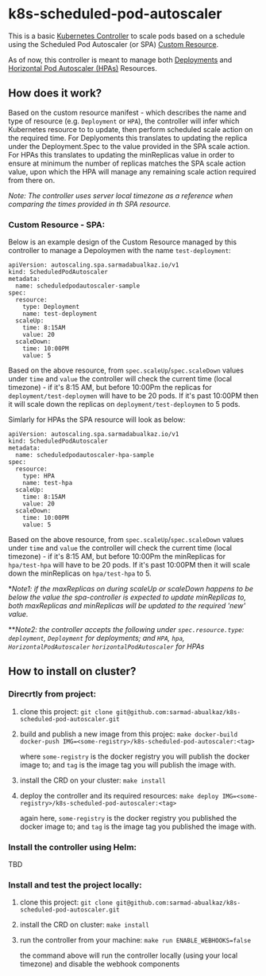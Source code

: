 # k8s-scheduled-pod-autoscaler

This is a basic [Kubernetes Controller](https://kubernetes.io/docs/concepts/architecture/controller/) to scale pods based on a schedule using the Scheduled Pod Autoscaler (or SPA) [Custom Resource](https://kubernetes.io/docs/concepts/extend-kubernetes/api-extension/custom-resources/). 

As of now, this controller is meant to manage both [Deployments](https://kubernetes.io/docs/concepts/workloads/controllers/deployment/) and [Horizontal Pod Autoscaler (HPAs)](https://kubernetes.io/docs/tasks/run-application/horizontal-pod-autoscale/) Resources.

## How does it work?

Based on the custom resource manifest - which describes the name and type of resource (e.g. `Deployment` or `HPA`), the controller will infer which Kubernetes resource to to update, then perform scheduled scale action on the required time. For Deplyoments this translates to updating the replica under the Deployment.Spec to the value provided in the SPA scale action. For HPAs this translates to updating the minReplicas value in order to ensure at minimum the number of replicas matches the SPA scale action value, upon which the HPA will manage any remaining scale action required from there on. 

*Note: The controller uses server local timezone as a reference when comparing the times provided in th SPA resource.*

### Custom Resource - SPA:
Below is an example design of the Custom Resource managed by this controller to manage a Depoloymen with the name `test-deployment`:

```
apiVersion: autoscaling.spa.sarmadabualkaz.io/v1
kind: ScheduledPodAutoscaler
metadata:
  name: scheduledpodautoscaler-sample
spec:
  resource:
    type: Deployment
    name: test-deployment
  scaleUp:
    time: 8:15AM
    value: 20
  scaleDown:
    time: 10:00PM
    value: 5
```

Based on the above resource, from `spec.scaleUp`/`spec.scaleDown` values under `time` and `value` the controller will check the current time (local timezone) - if it's 8:15 AM, but before 10:00Pm the replicas for `deployment/test-deploymen` will have to be 20 pods. If it's past 10:00PM then it will scale down the replicas on `deployment/test-deploymen` to 5 pods. 

Simlarly for HPAs the SPA resource will look as below: 
```
apiVersion: autoscaling.spa.sarmadabualkaz.io/v1
kind: ScheduledPodAutoscaler
metadata:
  name: scheduledpodautoscaler-hpa-sample
spec:
  resource:
    type: HPA
    name: test-hpa
  scaleUp:
    time: 8:15AM
    value: 20
  scaleDown:
    time: 10:00PM
    value: 5
```
Based on the above resource, from `spec.scaleUp`/`spec.scaleDown` values under `time` and `value` the controller will check the current time (local timezone) - if it's 8:15 AM, but before 10:00Pm the minReplicas for `hpa/test-hpa` will have to be 20 pods. If it's past 10:00PM then it will scale down the minReplicas on `hpa/test-hpa` to 5. 

**Note1: if the maxReplicas on during scaleUp or scaleDown happens to be below the value the spa-controller is expected to update minReplicas to, both maxReplicas and minReplicas will be updated to the required 'new' value.*

***Note2: the controller accepts the following under `spec.resource.type`: `deployment`, `Deployment` for deployments; and `HPA`, `hpa`, `HorizontalPodAutoscaler` `horizontalPodAutoscaler` for HPAs*


## How to install on cluster?

### Direcrtly from project:

1. clone this project: `git clone git@github.com:sarmad-abualkaz/k8s-scheduled-pod-autoscaler.git`

2. build and publish a new image from this projec: `make docker-build docker-push IMG=<some-registry>/k8s-scheduled-pod-autoscaler:<tag>`

    where `some-registry` is the docker registry you will publish the docker image to; and `tag` is the image tag you will publish the image with.

3. install the CRD on your cluster: `make install`

4. deploy the controller and its required resources: `make deploy IMG=<some-registry>/k8s-scheduled-pod-autoscaler:<tag>`

    again here, `some-registry` is the docker registry you published the docker image to; and `tag` is the image tag you published the image with.


### Install the controller using Helm:
  TBD


### Install and test the project locally:

1. clone this project: `git clone git@github.com:sarmad-abualkaz/k8s-scheduled-pod-autoscaler.git`

2. install the CRD on cluster: `make install`

3. run the controller from your machine: `make run ENABLE_WEBHOOKS=false` 

    the command above will run the controller locally (using your local timezone) and disable the webhook components
